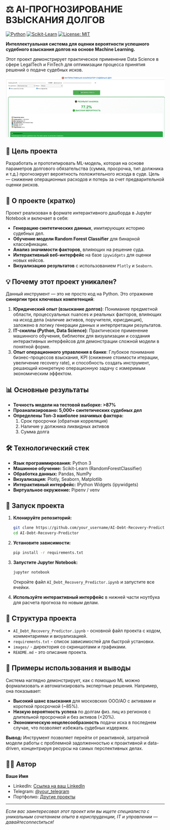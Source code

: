 # ⚖️ AI-ПРОГНОЗИРОВАНИЕ ВЗЫСКАНИЯ ДОЛГОВ

[![Python](https://img.shields.io/badge/Python-3.8%2B-blue)](https://www.python.org/)
[![Scikit-Learn](https://img.shields.io/badge/Scikit--Learn-1.2+-orange)](https://scikit-learn.org/)
[![License: MIT](https://img.shields.io/badge/License-MIT-yellow.svg)](https://opensource.org/licenses/MIT)

**Интеллектуальная система для оценки вероятности успешного судебного взыскания долгов на основе Machine Learning.**

Этот проект демонстрирует практическое применение Data Science в сфере LegalTech и FinTech для оптимизации процесса принятия решений о подаче судебных исков.

![Dashboard Preview](images/dashboard_preview.png)

## 🎯 Цель проекта

Разработать и прототипировать ML-модель, которая на основе параметров долгового обязательства (сумма, просрочка, тип должника и т.д.) прогнозирует вероятность положительного исхода в суде. Цель — снижение операционных расходов и потерь за счет предварительной оценки рисков.

## 🤖 О проекте (кратко)

Проект реализован в формате интерактивного дашборда в Jupyter Notebook и включает в себя:
*   **Генерацию синтетических данных**, имитирующих историю судебных дел.
*   **Обучение модели Random Forest Classifier** для бинарной классификации.
*   **Анализ значимости факторов**, влияющих на решение суда.
*   **Интерактивный веб-интерфейс** на базе `ipywidgets` для оценки новых кейсов.
*   **Визуализацию результатов** с использованием `Plotly` и `Seaborn`.

## 💡 Почему этот проект уникален?

Данный инструмент — это не просто код на Python. Это отражение **синергии трех ключевых компетенций**:
1.  **Юридический опыт (взыскание долгов)**: Понимание предметной области, процессуальных nuances и реальных факторов, влияющих на исход дела (наличие активов, поручителя, юрисдикция), заложено в логику генерации данных и интерпретации результатов.
2.  **IT-скиллы (Python, Data Science)**: Практическое применение машинного обучения, библиотек для визуализации и создания интерактивных интерфейсов для демонстрации сложной модели в понятной форме.
3.  **Опыт операционного управления в банке**: Глубокое понимание бизнес-процессов взыскания, KPI (снижение стоимости итерации, увеличение recovery rate), и способность создать инструмент, решающий конкретную операционную задачу с измеримым экономическим эффектом.

## 📊 Основные результаты

*   **Точность модели на тестовой выборке: >87%**
*   **Проанализировано: 5,000+ синтетических судебных дел**
*   **Определены Топ-3 наиболее значимых фактора:**
    1.  Срок просрочки (обратная корреляция)
    2.  Наличие у должника ликвидных активов
    3.  Сумма долга

## 🛠 Технологический стек

*   **Язык программирования:** Python 3
*   **Машинное обучение:** Scikit-Learn (RandomForestClassifier)
*   **Обработка данных:** Pandas, NumPy
*   **Визуализация:** Plotly, Seaborn, Matplotlib
*   **Интерактивный интерфейс:** IPython Widgets (ipywidgets)
*   **Виртуальное окружение:** Pipenv / venv

## 🚀 Запуск проекта

1.  **Клонируйте репозиторий:**
    ```bash
    git clone https://github.com/your_username/AI-Debt-Recovery-Predictor.git
    cd AI-Debt-Recovery-Predictor
    ```

2.  **Установите зависимости:**
    ```bash
    pip install -r requirements.txt
    ```

3.  **Запустите Jupyter Notebook:**
    ```bash
    jupyter notebook
    ```
    Откройте файл `AI_Debt_Recovery_Predictor.ipynb` и запустите все ячейки.

4.  **Используйте интерактивный интерфейс** в нижней части ноутбука для расчета прогноза по новым делам.

## 📁 Структура проекта

*   `AI_Debt_Recovery_Predictor.ipynb` - основной файл проекта с кодом, комментариями и визуализацией.
*   `requirements.txt` - список зависимостей для быстрой установки.
*   `images/` - директория со скриншотами и графиками.
*   `README.md` - это описание проекта.

## 🔮 Примеры использования и выводы

Система наглядно демонстрирует, как с помощью ML можно формализовать и автоматизировать экспертные решения. Например, она показывает:
*   **Высокий шанс взыскания** для московских ООО/АО с активами и короткой просрочкой (~85%).
*   **Низкую вероятность успеха** по долгам физ. лиц из регионов с длительной просрочкой и без активов (<20%).
*   **Экономическую нецелесообразность** подачи иска в последнем случае, что позволяет избежать судебных издержек.

**Вывод:** Инструмент позволяет перейти от реактивной, затратной модели работы с проблемной задолженностью к проактивной и data-driven, концентрируя ресурсы на самых перспективных делах.

## 👨‍💻 Автор

**Ваше Имя**
*   LinkedIn: [Ссылка на ваш LinkedIn](https://www.linkedin.com/in/your-profile/)
*   Telegram: [@your_telegram](https://t.me/your_telegram)
*   Портфолио: [Другие проекты](https://github.com/your_username/)

---

*Если вас заинтересовал этот проект или вы ищете специалиста с уникальным сочетанием опыта в юриспруденции, IT и управлении — давайтеconnectиться!*